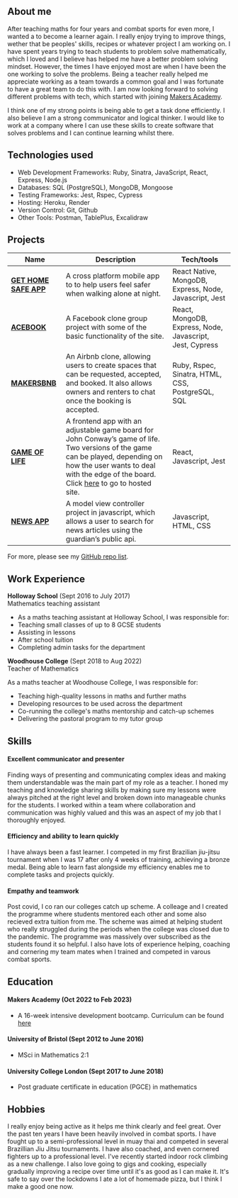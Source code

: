 ## About me

After teaching maths for four years and combat sports for even more, I wanted a to become a learner again. I really enjoy trying to improve things, wether that be peoples' skills, recipes or whatever project I am working on. I have spent years trying to teach students to problem solve mathematically, which I loved and I believe has helped me have a better problem solving mindset. However, the times I have enjoyed most are when I have been the one working to solve the problems. Being a teacher really helped me appreciate working as a team towards a common goal and I was fortunate to have a great team to do this with. I am now looking forward to solving different problems with tech, which started with joining [Makers Academy](https://makers.tech/).

I think one of my strong points is being able to get a task done efficiently. I also believe I am a strong communicator and logical thinker. I would like to work at a company where I can use these skills to create software that solves problems and I can continue learning whilst there.

## Technologies used

- Web Development Frameworks: Ruby, Sinatra, JavaScript, React, Express, Node.js
- Databases: SQL (PostgreSQL), MongoDB, Mongoose
- Testing Frameworks: Jest, Rspec, Cypress
- Hosting: Heroku, Render
- Version Control: Git, Github
- Other Tools: Postman, TablePlus, Excalidraw

## Projects


| Name                         | Description       | Tech/tools        |
| ---------------------------- | ----------------- | ----------------- |
| [**GET HOME SAFE APP**](https://github.com/jillwones/GetHomeSafe) | A cross platform mobile app to to help users feel safer when walking alone at night. | React Native, MongoDB, Express, Node, Javascript, Jest |
| [**ACEBOOK**](https://github.com/JudeA94/acebook-Charisma) | A Facebook clone group project with some of the basic functionality of the site. | React, MongoDB, Express, Node, Javascript, Jest, Cypress |
| [**MAKERSBNB**](https://github.com/atcq9876/engineering-project-1) | An Airbnb clone, allowing users to create spaces that can be requested, accepted, and booked. It also allows owners and renters to chat once the booking is accepted. | Ruby, Rspec, Sinatra, HTML, CSS, PostgreSQL, SQL|
 | [**GAME OF LIFE**](https://github.com/JudeA94/game-of-life) | A frontend app with an adjustable game board for John Conway’s game of life. Two versions of the game can be played, depending on how the user wants to deal with the edge of the board. Click [here](https://game-of-life1.herokuapp.com/) to go to hosted site. | React, Javascript, Jest |
 | [**NEWS APP**](https://github.com/JudeA94/news-app) | A model view controller project in javascript, which allows a user to search for news articles using the guardian’s public api. | Javascript, HTML, CSS |    
 
For more, please see my [GitHub repo list](https://github.com/JudeA94).

## Work Experience

**Holloway School** (Sept 2016 to July 2017)  
Mathematics teaching assistant

- As a maths teaching assistant at Holloway School, I was responsible for:
- Teaching small classes of up to 8 GCSE students
- Assisting in lessons
- After school tuition
- Completing admin tasks for the department

**Woodhouse College** (Sept 2018 to Aug 2022)  
Teacher of Mathematics

As a maths teacher at Woodhouse College, I was responsible for:
- Teaching high-quality lessons in maths and further maths
- Developing resources to be used across the department
- Co-running the college's maths mentorship and catch-up schemes
- Delivering the pastoral program to my tutor group

## Skills

#### Excellent communicator and presenter ####
Finding ways of presenting and communicating complex ideas and making them understandable was the main part of my role as a teacher. I honed my teaching and knowledge sharing skills by making sure my lessons were always pitched at the right level and broken down into manageable chunks for the students. I worked within a team where collaboration and communication was highly valued and this was an aspect of my job that I thoroughly enjoyed.

#### Efficiency and ability to learn quickly ####
I have always been a fast learner. I competed in my first Brazilian jiu-jitsu tournament when I was 17 after only 4 weeks of training, achieving a bronze medal. Being able to learn fast alongside my efficiency enables me to complete tasks and projects quickly.


#### Empathy and teamwork ####
Post covid, I co ran our colleges catch up scheme. A colleage and I created the programme where students mentored each other and some also recieved extra tuition from me. The scheme was aimed at helping student who really struggled during the periods when the college was closed due to the pandemic. The programme was massively over subscribed as the students found it so helpful. I also have lots of experience helping, coaching and cornering my team mates when I trained and competed in varous combat sports.

## Education

#### Makers Academy (Oct 2022 to Feb 2023)
- A 16-week intensive development bootcamp. Curriculum can be found [here](https://makers.tech/curriculum/)

#### University of Bristol (Sept 2012 to June 2016)
- MSci in Mathematics 2:1

#### University College London (Sept 2017 to June 2018)
- Post graduate certificate in education (PGCE) in mathematics


## Hobbies

I really enjoy being active as it helps me think clearly and feel great. Over the past ten years I have been heavily involved in combat sports. I have fought up to a semi-professional level in muay thai and competed in several Brazillian Jiu Jitsu tournaments. I have also coached, and even cornered fighters up to a professional level. I've recently started indoor rock climbing as a new challenge. I also love going to gigs and cooking, especially gradually improving a recipe over time until it's as good as I can make it. It's safe to say over the lockdowns I ate a lot of homemade pizza, but I think I make a good one now.
